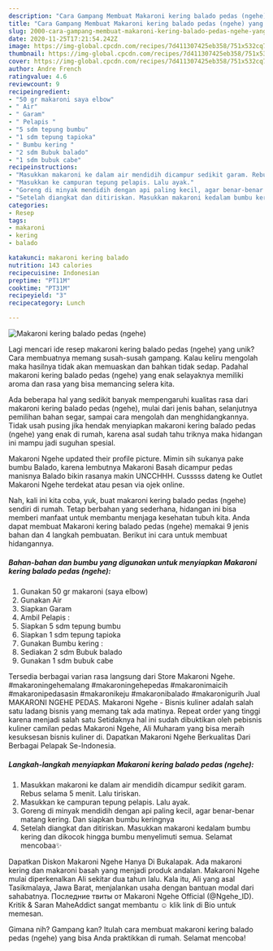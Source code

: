 ```yaml
---
description: "Cara Gampang Membuat Makaroni kering balado pedas (ngehe) yang Enak"
title: "Cara Gampang Membuat Makaroni kering balado pedas (ngehe) yang Enak"
slug: 2000-cara-gampang-membuat-makaroni-kering-balado-pedas-ngehe-yang-enak
date: 2020-11-25T17:21:54.242Z
image: https://img-global.cpcdn.com/recipes/7d411307425eb358/751x532cq70/makaroni-kering-balado-pedas-ngehe-foto-resep-utama.jpg
thumbnail: https://img-global.cpcdn.com/recipes/7d411307425eb358/751x532cq70/makaroni-kering-balado-pedas-ngehe-foto-resep-utama.jpg
cover: https://img-global.cpcdn.com/recipes/7d411307425eb358/751x532cq70/makaroni-kering-balado-pedas-ngehe-foto-resep-utama.jpg
author: Andre French
ratingvalue: 4.6
reviewcount: 9
recipeingredient:
- "50 gr makaroni saya elbow"
- " Air"
- " Garam"
- " Pelapis "
- "5 sdm tepung bumbu"
- "1 sdm tepung tapioka"
- " Bumbu kering "
- "2 sdm Bubuk balado"
- "1 sdm bubuk cabe"
recipeinstructions:
- "Masukkan makaroni ke dalam air mendidih dicampur sedikit garam. Rebus selama 5 menit. Lalu tiriskan."
- "Masukkan ke campuran tepung pelapis. Lalu ayak."
- "Goreng di minyak mendidih dengan api paling kecil, agar benar-benar matang kering. Dan siapkan bumbu keringnya"
- "Setelah diangkat dan ditiriskan. Masukkan makaroni kedalam bumbu kering dan dikocok hingga bumbu menyelimuti semua. Selamat mencobaa✨"
categories:
- Resep
tags:
- makaroni
- kering
- balado

katakunci: makaroni kering balado 
nutrition: 143 calories
recipecuisine: Indonesian
preptime: "PT11M"
cooktime: "PT31M"
recipeyield: "3"
recipecategory: Lunch

---
```



![Makaroni kering balado pedas (ngehe)](https://img-global.cpcdn.com/recipes/7d411307425eb358/751x532cq70/makaroni-kering-balado-pedas-ngehe-foto-resep-utama.jpg)

Lagi mencari ide resep makaroni kering balado pedas (ngehe) yang unik? Cara membuatnya memang susah-susah gampang. Kalau keliru mengolah maka hasilnya tidak akan memuaskan dan bahkan tidak sedap. Padahal makaroni kering balado pedas (ngehe) yang enak selayaknya memiliki aroma dan rasa yang bisa memancing selera kita.

Ada beberapa hal yang sedikit banyak mempengaruhi kualitas rasa dari makaroni kering balado pedas (ngehe), mulai dari jenis bahan, selanjutnya pemilihan bahan segar, sampai cara mengolah dan menghidangkannya. Tidak usah pusing jika hendak menyiapkan makaroni kering balado pedas (ngehe) yang enak di rumah, karena asal sudah tahu triknya maka hidangan ini mampu jadi suguhan spesial.

Makaroni Ngehe updated their profile picture. Mimin sih sukanya pake bumbu Balado, karena lembutnya Makaroni Basah dicampur pedas manisnya Balado bikin rasanya makin UNCCHHH. Cusssss dateng ke Outlet Makaroni Ngehe terdekat atau pesan via ojek online.


Nah, kali ini kita coba, yuk, buat makaroni kering balado pedas (ngehe) sendiri di rumah. Tetap berbahan yang sederhana, hidangan ini bisa memberi manfaat untuk membantu menjaga kesehatan tubuh kita. Anda dapat membuat Makaroni kering balado pedas (ngehe) memakai 9 jenis bahan dan 4 langkah pembuatan. Berikut ini cara untuk membuat hidangannya.

<!--inarticleads1-->

##### Bahan-bahan dan bumbu yang digunakan untuk menyiapkan Makaroni kering balado pedas (ngehe):

1. Gunakan 50 gr makaroni (saya elbow)
1. Gunakan  Air
1. Siapkan  Garam
1. Ambil  Pelapis :
1. Siapkan 5 sdm tepung bumbu
1. Siapkan 1 sdm tepung tapioka
1. Gunakan  Bumbu kering :
1. Sediakan 2 sdm Bubuk balado
1. Gunakan 1 sdm bubuk cabe


Tersedia berbagai varian rasa langsung dari Store Makaroni Ngehe. #makaroningehemalang #makaroningehepedas #makaronimaicih #makaronipedasasin #makaronikeju #makaronibalado #makaronigurih Jual MAKARONI NGEHE PEDAS. Makaroni Ngehe - Bisnis kuliner adalah salah satu ladang bisnis yang memang tak ada matinya. Repeat order yang tinggi karena menjadi salah satu Setidaknya hal ini sudah dibuktikan oleh pebisnis kuliner camilan pedas Makaroni Ngehe, Ali Muharam yang bisa meraih kesuksesan bisnis kuliner di. Dapatkan Makaroni Ngehe Berkualitas Dari Berbagai Pelapak Se-Indonesia. 

<!--inarticleads2-->

##### Langkah-langkah menyiapkan Makaroni kering balado pedas (ngehe):

1. Masukkan makaroni ke dalam air mendidih dicampur sedikit garam. Rebus selama 5 menit. Lalu tiriskan.
1. Masukkan ke campuran tepung pelapis. Lalu ayak.
1. Goreng di minyak mendidih dengan api paling kecil, agar benar-benar matang kering. Dan siapkan bumbu keringnya
1. Setelah diangkat dan ditiriskan. Masukkan makaroni kedalam bumbu kering dan dikocok hingga bumbu menyelimuti semua. Selamat mencobaa✨


Dapatkan Diskon Makaroni Ngehe Hanya Di Bukalapak. Ada makaroni kering dan makaroni basah yang menjadi produk andalan. Makaroni Ngehe mulai diperkenalkan Ali sekitar dua tahun lalu. Kala itu, Ali yang asal Tasikmalaya, Jawa Barat, menjalankan usaha dengan bantuan modal dari sahabatnya. Последние твиты от Makaroni Ngehe Official (@Ngehe_ID). Kritik &amp; Saran MaheAddict sangat membantu ☺️ klik link di Bio untuk memesan. 

Gimana nih? Gampang kan? Itulah cara membuat makaroni kering balado pedas (ngehe) yang bisa Anda praktikkan di rumah. Selamat mencoba!
